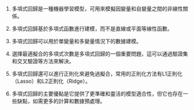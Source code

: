 1. 多項式回歸是一種機器學習模型，可用來模擬因變量和自變量之間的非線性關係。

2. 多項式回歸基於多項式函數進行建模，而不是直線或平面等線性函數。

3. 多項式回歸可以用於單變量和多變量情況下的數據建模。

4. 選擇最適擬合的多項式次數是多項式回歸的一個重要問題，這可以通過驗證集和交叉驗證等方法來解決。

5. 多項式回歸還可以進行正則化來避免過擬合，常用的正則化方法有L1正則化（Lasso）和L2正則化（Ridge）。

6. 多項式回歸的主要優點是它提供了更準確和靈活的模型適合性，但它也存在一些缺點，如需更多的計算和數據預處理。
